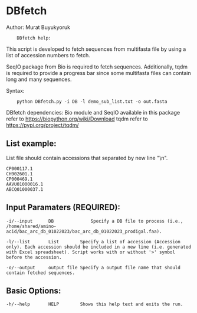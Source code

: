 # DBfetch

Author: Murat Buyukyoruk

        DBfetch help:

This script is developed to fetch sequences from multifasta file by using a list of accession numbers to fetch. 

SeqIO package from Bio is required to fetch sequences. Additionally, tqdm is required to provide a progress bar since some multifasta files can contain long and many sequences.

Syntax:

        python DBfetch.py -i DB -l demo_sub_list.txt -o out.fasta

DBfetch dependencies:
	Bio module and SeqIO available in this package      refer to https://biopython.org/wiki/Download
	tqdm                                                refer to https://pypi.org/project/tqdm/

List example:
------------
List file should contain accessions that separated by new line "\n".

	CP000117.1
	CH902601.1
	CP000469.1
	AAVU01000016.1
	ABCQ01000037.1

Input Paramaters (REQUIRED):
----------------------------
	-i/--input		DB              Specify a DB file to process (i.e., /home/shared/amino-acid/bac_arc_db_01022023/bac_arc_db_01022023_prodigal.faa).

	-l/--list		List		Specify a list of accession (Accession only). Each accession should be included in a new line (i.e. generated with Excel spreadsheet). Script works with or without '>' symbol before the accession.

	-o/--output		output file	Specify a output file name that should contain fetched sequences.

Basic Options:
--------------
	-h/--help		HELP		Shows this help text and exits the run.
